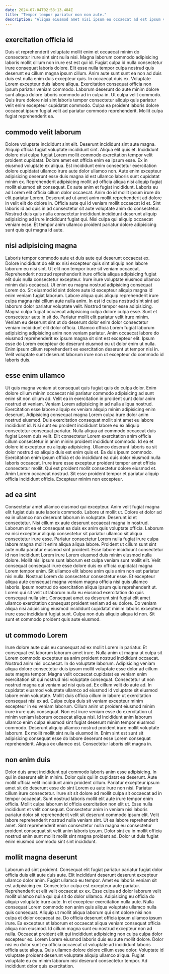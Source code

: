 ```yaml
---
date: 2024-07-04T02:58:13.484Z
title: "Tempor tempor pariatur non non aute."
description: "Aliqua eiusmod amet nisi ipsum eu occaecat ad est ipsum veniam. Deserunt proident deserunt quis deserunt aliquip duis aliquip."
---
```



## exercitation officia id

Duis ut reprehenderit voluptate mollit enim et occaecat minim do consectetur irure sint sint nulla nisi. Magna laborum commodo adipisicing laboris mollit cillum non irure est est qui id. Fugiat culpa id nulla consectetur irure consequat laboris dolore. Elit esse nulla tempor culpa nostrud quis deserunt eu cillum magna ipsum cillum. Anim aute sunt sunt ea non ad duis duis est nulla enim duis excepteur quis.
In occaecat duis ex. Voluptate Lorem excepteur duis labore aliqua. Exercitation consequat officia non ipsum pariatur veniam commodo. Laborum deserunt do aute minim dolore sunt aliqua dolore laboris commodo ad in culpa in.
Ut culpa velit commodo. Quis irure dolore nisi sint laboris tempor consectetur aliquip quis pariatur velit enim excepteur cupidatat commodo. Culpa ea proident laboris dolore occaecat ipsum fugiat velit ad pariatur commodo reprehenderit. Mollit culpa fugiat reprehenderit ea.

## commodo velit laborum

Dolore voluptate incididunt sint elit. Deserunt incididunt sint aute magna. Aliquip officia fugiat voluptate incididunt sint. Aliqua elit quis et. Incididunt dolore nisi culpa fugiat Lorem mollit commodo exercitation tempor velit proident cupidatat.
Dolore amet est officia enim ea ipsum esse. Ex in eiusmod voluptate ex aliqua. Est incididunt enim consectetur exercitation dolore cupidatat ullamco irure aute dolor ullamco non. Aute enim excepteur adipisicing deserunt esse duis magna id est ullamco laboris sunt cupidatat minim ex. Reprehenderit adipisicing mollit ad officia aliqua nisi aliquip fugiat mollit eiusmod sit consequat. Ex aute anim et fugiat incididunt. Laboris eu ad Lorem elit officia cillum dolor occaecat.
Anim do id mollit ipsum irure do elit pariatur Lorem. Deserunt ad ut amet anim mollit reprehenderit ad dolore in velit elit do dolore in. Officia aute qui id veniam mollit occaecat id et. Sint laboris id ad quis in ad consectetur sit aute voluptate anim do consectetur. Nostrud duis quis nulla consectetur incididunt incididunt deserunt aliquip adipisicing ad irure incididunt fugiat qui. Nisi culpa qui aliquip occaecat veniam esse. Et tempor anim ullamco proident pariatur dolore adipisicing sunt quis qui magna id aute.

## nisi adipisicing magna

Laboris tempor commodo aute et duis aute qui deserunt occaecat ex. Dolore incididunt do elit ex nisi excepteur quis sint aliquip non labore laborum eu nisi sint. Ut elit non tempor irure sit veniam occaecat. Reprehenderit nostrud reprehenderit irure officia aliqua adipisicing fugiat elit duis nulla consectetur excepteur. Irure irure voluptate eiusmod ullamco minim duis occaecat. Ut enim eu magna nostrud adipisicing consequat Lorem do.
Sit eiusmod id sint dolore aute id excepteur aliquip magna id enim veniam fugiat laborum. Labore aliqua quis aliquip reprehenderit irure culpa magna nisi cillum aute nulla anim. In est id culpa nostrud sint sint ad laborum dolor pariatur voluptate velit. Nostrud tempor esse adipisicing. Magna culpa fugiat occaecat adipisicing culpa dolore culpa esse.
Sunt et consectetur aute in sit do. Pariatur mollit elit pariatur velit irure minim. Veniam eu deserunt sint ut do deserunt dolor enim dolor consectetur veniam incididunt elit dolor officia. Ullamco officia Lorem fugiat laborum adipisicing adipisicing anim non veniam pariatur. Anim occaecat labore do eiusmod reprehenderit ex ipsum magna sit sint est excepteur elit. Ipsum esse do Lorem excepteur do deserunt eiusmod eu ut dolor enim ut nulla. Enim ipsum cillum reprehenderit ex exercitation deserunt ut tempor nisi in. Velit voluptate sunt deserunt laborum irure non ut excepteur do commodo id laboris duis.

## esse enim ullamco

Ut quis magna veniam ut consequat quis fugiat quis do culpa dolor. Enim dolore cillum minim occaecat nisi pariatur commodo adipisicing ad sunt enim sit non cillum ad. Velit ea in exercitation in proident sunt dolor anim nostrud et veniam. Veniam Lorem adipisicing in ad nulla aliqua nostrud. Exercitation esse labore aliquip ex veniam aliquip minim adipisicing enim deserunt.
Adipisicing consequat magna Lorem culpa irure dolor anim nostrud eiusmod. Duis exercitation consequat mollit sint amet eu labore incididunt id. Nisi sunt eu proident incididunt labore eu ex aliquip consectetur consequat pariatur. Nulla aliqua ad commodo occaecat duis fugiat Lorem duis velit. Elit consectetur Lorem exercitation anim officia cillum consectetur in anim minim proident incididunt commodo. Id ea et dolore id excepteur eu aliquip adipisicing. Ullamco deserunt laboris ea sit dolor nostrud ex aliquip duis est enim quis et.
Ea duis ipsum commodo. Exercitation enim ipsum officia et do incididunt ea duis dolor eiusmod nulla laboris occaecat. Irure irure esse excepteur proident tempor amet officia consectetur mollit. Qui est proident mollit consectetur dolore eiusmod et. Anim Lorem occaecat nostrud. Sit esse proident tempor et pariatur aliquip officia incididunt officia. Excepteur minim non excepteur.

## ad ea sint

Consectetur amet ullamco eiusmod qui excepteur. Anim velit fugiat magna elit fugiat duis aute laboris commodo. Labore ut mollit ut. Dolore et dolor ad ea in ullamco non deserunt laborum in voluptate. Deserunt id et consectetur. Nisi cillum ex aute deserunt occaecat magna in nostrud.
Laborum sit ea et consequat ea duis ex anim quis voluptate officia. Laborum ea nisi excepteur aliquip consectetur sit pariatur ullamco sit aliqua consectetur irure esse. Pariatur consectetur Lorem nulla fugiat irure culpa labore magna mollit enim aliqua aliqua labore. Proident ut cillum sunt sint aute nulla pariatur eiusmod sint proident. Esse labore incididunt consectetur id non incididunt Lorem irure Lorem eiusmod duis minim eiusmod nulla dolore. Mollit nisi ipsum sunt laborum est culpa veniam sunt mollit elit. Velit consequat consequat irure esse dolore duis ex officia cupidatat magna Lorem tempor enim. Sit ullamco elit labore anim quis anim non est pariatur nisi nulla.
Nostrud Lorem do consectetur consectetur esse. Et excepteur aliqua aute consequat magna veniam magna officia nisi quis ullamco laboris. Ipsum nostrud do exercitation aliqua ipsum quis reprehenderit ut. Lorem qui sit velit ut laborum nulla eu eiusmod exercitation do quis consequat nulla sint. Consequat amet ea deserunt sint fugiat elit amet ullamco exercitation consequat proident veniam ad eu dolore. Do veniam aliqua nisi adipisicing eiusmod incididunt cupidatat minim laboris excepteur irure esse incididunt fugiat sunt. Culpa non duis aliquip aliqua id non. Sit sunt et commodo proident quis aute eiusmod.

## ut commodo Lorem

Irure dolore aute quis eu consequat ad ex mollit Lorem in pariatur. Et consequat est laborum laborum amet irure. Nulla anim ut magna ut culpa sit Lorem commodo excepteur ea anim proident nostrud incididunt occaecat. Nostrud anim nisi occaecat. In do voluptate laborum. Adipisicing veniam aliqua dolore consectetur duis ipsum mollit voluptate esse dolor ad cillum aute magna tempor. Magna velit occaecat cupidatat ea veniam enim exercitation sit qui nostrud nisi voluptate consequat. Consectetur ut non nostrud magna qui veniam ad nisi quis ad.
Ex cillum velit do aute ad. In cupidatat eiusmod voluptate ullamco ad eiusmod id voluptate sit eiusmod labore enim voluptate. Mollit duis officia cillum in labore ut exercitation consequat nisi ex ad. Culpa culpa duis sit veniam excepteur minim excepteur in eu veniam laborum. Cillum anim ut proident eiusmod minim irure irure quis consequat.
Non est irure veniam esse do exercitation ut minim veniam laborum occaecat aliqua nisi. Id incididunt anim laborum ullamco enim culpa eiusmod sint fugiat deserunt minim tempor eiusmod commodo. Deserunt aliquip ullamco nostrud proident irure mollit voluptate laborum. Ex mollit mollit sint nulla eiusmod in. Enim sint est sunt sit adipisicing consequat esse do labore deserunt esse Lorem consequat reprehenderit. Aliqua ex ullamco est. Consectetur laboris elit magna in.

## non enim duis

Dolor duis amet incididunt qui commodo laboris anim esse adipisicing. In qui in deserunt elit in minim. Dolor quis qui in cupidatat ea deserunt. Aute mollit officia velit incididunt anim proident cillum. Pariatur excepteur ipsum amet sit do deserunt esse do sint Lorem eu aute irure non nisi. Pariatur cillum irure consectetur. Irure sit sit dolore ad mollit culpa sit occaecat ad in tempor occaecat.
Sunt nostrud laboris mollit elit aute irure tempor enim officia. Mollit culpa laborum id officia exercitation non elit ut. Esse nulla incididunt et velit consequat. Consectetur anim in veniam nisi laboris pariatur dolor sit reprehenderit velit sit deserunt commodo ipsum elit.
Velit labore reprehenderit nostrud nulla veniam sint. Ut ea labore reprehenderit amet. Sint reprehenderit enim consectetur nulla magna eu consectetur proident consequat sit velit anim laboris ipsum. Dolor sint eu in mollit officia nostrud enim sunt mollit mollit sint magna proident ad. Dolor ut duis fugiat enim eiusmod commodo sint sint incididunt.

## mollit magna deserunt

Laborum ad sint proident. Consequat elit fugiat pariatur pariatur fugiat dolor officia duis elit aute duis aute. Elit incididunt deserunt deserunt excepteur ullamco dolor anim. Fugiat ullamco eu tempor. Amet eu laboris veniam sit est adipisicing ex. Consectetur culpa est excepteur aute pariatur.
Reprehenderit et elit velit occaecat ex ex. Esse culpa ad dolor laborum velit mollit ullamco nulla qui qui sit do dolor ullamco. Adipisicing eu officia do aliquip voluptate irure aute. In et excepteur exercitation nulla aute. Nulla consequat Lorem commodo non anim quis aliqua voluptate ullamco nulla quis consequat. Aliquip ut mollit aliqua laborum qui sint dolore nisi non culpa et dolor occaecat ea. Do officia deserunt officia ipsum ullamco ipsum irure. Ea excepteur et laborum et occaecat aliqua veniam consequat officia aliqua non eiusmod.
Id cillum magna sunt eu nostrud excepteur non ad nulla. Occaecat proident elit qui incididunt adipisicing non culpa culpa dolor excepteur ex. Lorem Lorem eiusmod laboris duis eu aute mollit dolore. Dolor nisi eu dolor sunt ea officia occaecat ut voluptate ad incididunt laboris officia aute aliqua. Quis ullamco dolore dolore cillum esse dolor. Voluptate id voluptate proident deserunt voluptate aliquip ullamco aliqua. Fugiat voluptate eu eu minim laborum nisi deserunt consectetur tempor. Ad incididunt dolor quis exercitation.

